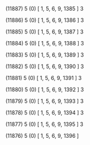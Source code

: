 (11887) 5 (0) [ 1, 5, 6, 9, 1385 ] 3 


(11886) 5 (0) [ 1, 5, 6, 9, 1386 ] 3 


(11885) 5 (0) [ 1, 5, 6, 9, 1387 ] 3 


(11884) 5 (0) [ 1, 5, 6, 9, 1388 ] 3 


(11883) 5 (0) [ 1, 5, 6, 9, 1389 ] 3 


(11882) 5 (0) [ 1, 5, 6, 9, 1390 ] 3 


(11881) 5 (0) [ 1, 5, 6, 9, 1391 ] 3 


(11880) 5 (0) [ 1, 5, 6, 9, 1392 ] 3 


(11879) 5 (0) [ 1, 5, 6, 9, 1393 ] 3 


(11878) 5 (0) [ 1, 5, 6, 9, 1394 ] 3 


(11877) 5 (0) [ 1, 5, 6, 9, 1395 ] 3 


(11876) 5 (0) [ 1, 5, 6, 9, 1396 ]  

